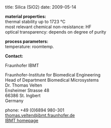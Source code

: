 title: Silica (SiO2)
date: 2009-05-14  

__material properties:__	
thermal stability up to	1723 °C  
most relevant chemical non-resistance:	HF  
optical transparency:	depends on degree of purity
	
__process parameters:__  	
temperature:	roomtemp.
<!--break-->
__Contact:__

Fraunhofer IBMT

Fraunhofer-Institute for Biomedical Engineering  
Head of Department Biomedical Microsystems  
Dr. Thomas Velten  
Ensheimer Strasse 48   
66386 St. Ingbert   
Germany  

phone: +49 (0)6894 980-301   
thomas.velten@ibmt.fraunhofer.de  
[IBMT homepage](http://www.ibmt.fraunhofer.de/fhg/ibmt_en/biomedical_engineering/biomedical_microsystems/microsensors_microfluidics/index.jsp)
